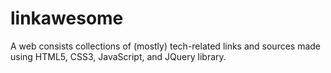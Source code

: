 # linkawesome

A web consists collections of (mostly) tech-related links and sources made using HTML5, CSS3, JavaScript, and JQuery library.
